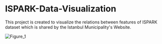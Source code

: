 # ISPARK-Data-Visualization

This project is created to visualize the relations between features of ISPARK dataset which is shared by the Istanbul Municipality's Website.

![Figure_1](https://user-images.githubusercontent.com/52736554/72759141-d7a9cb00-3be5-11ea-9e0a-201492172fb5.png)
